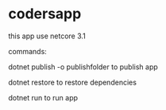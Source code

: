 # codersapp
this app use netcore 3.1

commands:

dotnet publish -o publishfolder to publish app

dotnet restore to restore dependencies

dotnet run to run  app
